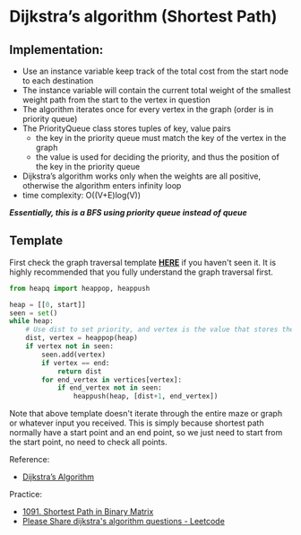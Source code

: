 # Dijkstra’s algorithm (Shortest Path)

## Implementation:

- Use an instance variable keep track of the total cost from the start node to each destination
- The instance variable will contain the current total weight of the smallest weight path from the start to the vertex in question
- The algorithm iterates once for every vertex in the graph (order is in priority queue)
- The PriorityQueue class stores tuples of key, value pairs
    - the key in the priority queue must match the key of the vertex in the graph
    - the value is used for deciding the priority, and thus the position of the key in the priority queue
- Dijkstra’s algorithm works only when the weights are all positive, otherwise the algorithm enters infinity loop
- time complexity: O((V+E)log(V))



***Essentially, this is a BFS using priority queue instead of queue***

## Template

First check the graph traversal template [**HERE**](./graph_traversal.md) if you haven't seen it. It is highly recommended that you fully understand the graph traversal first.

```python
from heapq import heappop, heappush

heap = [[0, start]]
seen = set()
while heap:
    # Use dist to set priority, and vertex is the value that stores the info
    dist, vertex = heappop(heap)  
    if vertex not in seen:
        seen.add(vertex)
        if vertex == end:
            return dist
        for end_vertex in vertices[vertex]:
            if end_vertex not in seen:
                heappush(heap, [dist+1, end_vertex])
```

Note that above template doesn't iterate through the entire maze or graph or whatever input you received. 
This is simply because shortest path normally have a start point and an end point, so we just need to start from the start point, no need to check all points.


Reference:

- [Dijkstra’s Algorithm](https://runestone.academy/runestone/books/published/pythonds/Graphs/DijkstrasAlgorithm.html)

Practice:

- [1091. Shortest Path in Binary Matrix](https://leetcode.com/problems/shortest-path-in-binary-matrix/)
- [Please Share dijkstra's algorithm questions - Leetcode](https://leetcode.com/discuss/interview-question/731911/please-share-dijkstras-algorithm-questions)
